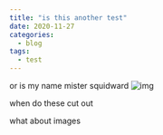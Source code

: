 ```yaml
---
title: "is this another test"
date: 2020-11-27
categories:
  - blog
tags:
  - test
---
```


or is my name mister squidward ![img](https://cdn.discordapp.com/emojis/670830502235734017.png)

when do these cut out
 
what about images
